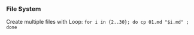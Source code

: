 ### File System

Create multiple files with Loop:
    `for i in {2..30}; do cp 01.md "$i.md" ; done`
